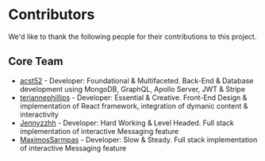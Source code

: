 # Contributors

We'd like to thank the following people for their contributions to this project.

## Core Team

- [acst52](https://github.com/acst52) - Developer: Foundational & Multifaceted. Back-End & Database development using MongoDB, GraphQL, Apollo Server, JWT & Stripe
- [teriannephillips](https://github.com/teriannephillips) - Developer: Essential & Creative. Front-End Design & implementation of React framework, integration of dymanic content & interactivity
- [Jennyzzhh](https://github.com/Jennyzzhh) - Developer: Hard Working & Level Headed. Full stack implementation of interactive Messaging feature
- [MaximosSarmpas](https://github.com/MaximosSarmpas) - Developer: Slow & Steady. Full stack implementation of interactive Messaging feature

